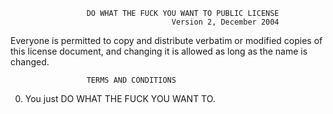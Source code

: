                      DO WHAT THE FUCK YOU WANT TO PUBLIC LICENSE 
                                        Version 2, December 2004 
										
Everyone is permitted to copy and distribute verbatim or modified 
copies of this license document, and changing it is allowed as long 
as the name is changed. 

                     TERMS AND CONDITIONS 
0. You just DO WHAT THE FUCK YOU WANT TO.
